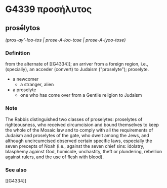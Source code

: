 # G4339 προσήλυτος

## prosḗlytos

_(pros-ay'-loo-tos | prose-A-loo-tose | prose-A-lyoo-tose)_

### Definition

from the alternate of [[G4334]]; an arriver from a foreign region, i.e., (specially), an acceder (convert) to Judaism ("proselyte"); proselyte.

- a newcomer
  - a stranger, alien
- a proselyte
  - one who has come over from a Gentile religion to Judaism

### Note

The Rabbis distinguished two classes of proselytes: proselytes of righteousness, who received circumcision and bound themselves to keep the whole of the Mosaic law and to comply with all the requirements of Judaism and proselytes of the gate, who dwelt among the Jews, and although uncircumcised observed certain specific laws, especially the seven precepts of Noah (i.e., against the seven chief sins: idolatry, blasphemy against God, homicide, unchastity, theft or plundering, rebellion against rulers, and the use of flesh with blood).

### See also

[[G4334]]

